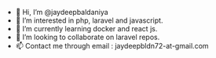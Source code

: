 - 👋 Hi, I’m @jaydeepbaldaniya
- 👀 I’m interested in php, laravel and javascript.
- 🌱 I’m currently learning docker and react js.
- 💞️ I’m looking to collaborate on laravel repos.
- 📫 Contact me through email : jaydeepbldn72-at-gmail.com

<!---
jaydeepbaldaniya/jaydeepbaldaniya is a ✨ special ✨ repository because its `README.md` (this file) appears on your GitHub profile.
You can click the Preview link to take a look at your changes.
--->

